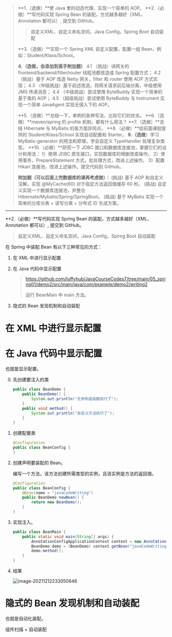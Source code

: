 > **1.（选做）**使 Java 里的动态代理，实现一个简单的 AOP。
> **2.（必做）**写代码实现 Spring Bean 的装配，方式越多越好（XML、Annotation 都可以）, 提交到 GitHub。
>
> > 自定义XML、自定义命名空间，Java Config，Spirng Boot 自动装配
>
> **3.（选做）**实现一个 Spring XML 自定义配置，配置一组 Bean，例如：Student/Klass/School。
>
> **4.（选做，会添加到高手附加题）**
> 4.1 （挑战）讲网关的 frontend/backend/filter/router 线程池都改造成 Spring 配置方式；
> 4.2 （挑战）基于 AOP 改造 Netty 网关，filter 和 router 使用 AOP 方式实现；
> 4.3 （中级挑战）基于前述改造，将网关请求前后端分离，中级使用 JMS 传递消息；
> 4.4 （中级挑战）尝试使用 ByteBuddy 实现一个简单的基于类的 AOP；
> 4.5 （超级挑战）尝试使用 ByteBuddy 与 Instrument 实现一个简单 JavaAgent 实现无侵入下的 AOP。
>
> **5.（选做）**总结一下，单例的各种写法，比较它们的优劣。
> **6.（选做）**maven/spring 的 profile 机制，都有什么用法？
> **7.（选做）**总结 Hibernate 与 MyBatis 的各方面异同点。
> **8.（必做）**给前面课程提供的 Student/Klass/School 实现自动配置和 Starter。
> **9.（选做**）学习 MyBatis-generator 的用法和原理，学会自定义 TypeHandler 处理复杂类型。
> **10.（必做）**研究一下 JDBC 接口和数据库连接池，掌握它们的设计和用法：
> 1）使用 JDBC 原生接口，实现数据库的增删改查操作。
> 2）使用事务，PrepareStatement 方式，批处理方式，改进上述操作。
> 3）配置 Hikari 连接池，改进上述操作。提交代码到 GitHub。
>
> **附加题（可以后面上完数据库的课再考虑做）：**
> (挑战) 基于 AOP 和自定义注解，实现 @MyCache(60) 对于指定方法返回值缓存 60 秒。
> (挑战) 自定义实现一个数据库连接池，并整合 Hibernate/Mybatis/Spring/SpringBoot。
> (挑战) 基于 MyBatis 实现一个简单的分库分表 + 读写分离 + 分布式 ID 生成方案。

---

**2.（必做）**写代码实现 Spring Bean 的装配，方式越多越好（XML、Annotation 都可以）, 提交到 GitHub。

> 自定义XML、自定义命名空间，Java Config，Spirng Boot 自动装配

在 Spring 中装配 Bean 有以下三种常见的方式：

1. 在 XML 中进行显示配置

   > 

2. 在 Java 代码中显示配置

   > https://github.com/luffyhub/JavaCourseCodes7/tree/main/05_spring01/demo2/src/main/java/com/example/demo2/writing2
   >
   > 运行 BeanMain 中 main 方法。

3. 隐式的 Bean 发现机制和自动装配

# 在 XML 中进行显示配置





# 在 Java 代码中显示配置

也就是显示配置。

0. 先创建要注入的类

   ```java
   public class BeanDemo {
       public BeanDemo() {
           System.out.println("无参构造函数执行了");
       }
       public void method() {
           System.out.println("自定义方法执行了");
       }
   }
   ```

1. 创建配置类

   ```java
   @Configuration
   public class BeanConfig {
   }
   ```

2. 创建声明要装配的 Bean。

   编写一个方法，该方法创建所需类型的实例，且该实例是方法的返回值。

   ```java
   @Configuration
   public class BeanConfig {
       @Bean(name = "javaCodeWriting")
       public BeanDemo newBean() {
           return new BeanDemo();
       }
   }
   ```

3. 实现注入。

   ```java
   public class BeanMain {
       public static void main(String[] args) {
           AnnotationConfigApplicationContext context = new AnnotationConfigApplicationContext(BeanConfig.class);
           BeanDemo demo = (BeanDemo) context.getBean("javaCodeWriting");
           demo.method();
       }
   }
   ```

4. 结果

   ![image-20211212233050646](https://vuffy.oss-cn-shenzhen.aliyuncs.com/img/202112122330119.png)

# 隐式的 Bean 发现机制和自动装配

也就是自动化装配。

组件扫描 + 自动装配

